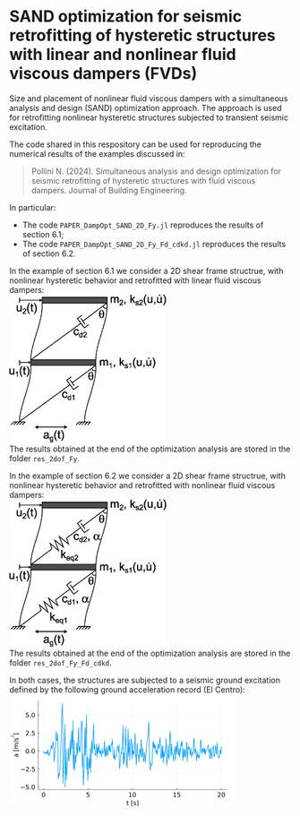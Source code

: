 # SAND optimization for seismic retrofitting of hysteretic structures with linear and nonlinear fluid viscous dampers (FVDs)

Size and placement of nonlinear fluid viscous dampers with a simultaneous analysis and design (SAND) optimization approach. The approach is used for retrofitting nonlinear hysteretic structures subjected to transient seismic excitation.

The code shared in this respository can be used for reproducing the numerical results of the examples discussed in:   
> Pollini N. (2024). Simultaneous analysis and design optimization for seismic retrofitting of hysteretic structures with fluid viscous dampers. Journal of Building Engineering.      

In particular:
- The code `PAPER_DampOpt_SAND_2D_Fy.jl` reproduces the results of section 6.1;   
- The code `PAPER_DampOpt_SAND_2D_Fy_Fd_cdkd.jl` reproduces the results of section 6.2.   


In the example of section 6.1 we consider a 2D shear frame structrue, with nonlinear hysteretic behavior and retrofitted with linear fluid viscous dampers:  
<img src="./images/2dof_lindamp.jpg" alt="2D shear frame retrofitted with linear dampers" width="280">    
The results obtained at the end of the optimization analysis are stored in the folder `res_2dof_Fy`.   
   

In the example of section 6.2 we consider a 2D shear frame structrue, with nonlinear hysteretic behavior and retrofitted with nonlinear fluid viscous dampers:  
<img src="./images/2dof_nonlindamp.jpg" alt="2D shear frame retrofitted with nonlinear dampers" width="280">  
The results obtained at the end of the optimization analysis are stored in the folder `res_2dof_Fy_Fd_cdkd`. 

In both cases, the structures are subjected to a seismic ground excitation defined by the following ground acceleration record (El Centro):   
<img src="./images/LA02.png" alt="El Centro gound acceleration record" width="400"> 

